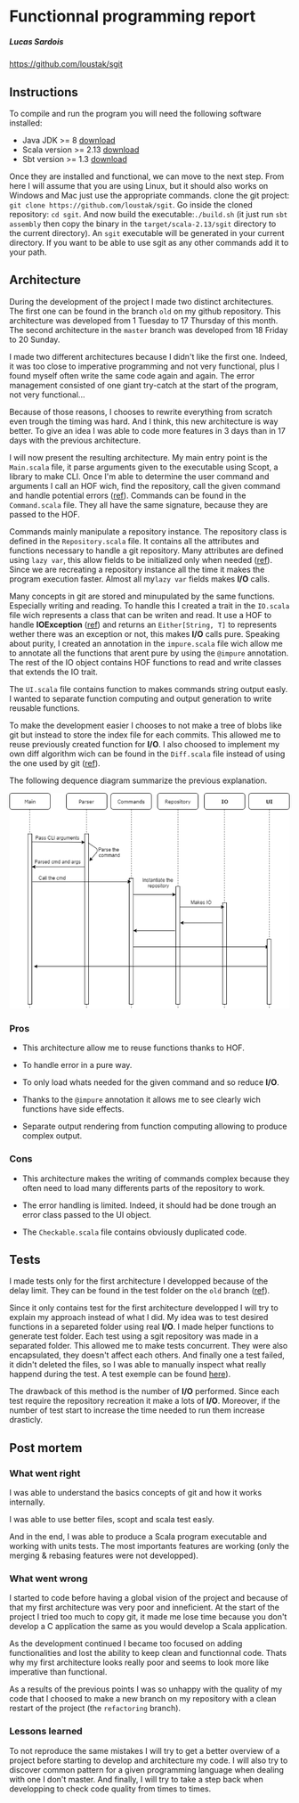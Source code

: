 # Functionnal programming report

##### Lucas Sardois

https://github.com/loustak/sgit

## Instructions

To compile and run the program you will need the following software installed:

* Java JDK >= 8 [download](https://www.oracle.com/technetwork/java/javase/downloads/jre8-downloads-2133155.html)
* Scala version >= 2.13 [download](https://www.scala-lang.org/download/)
* Sbt version >= 1.3 [download](https://www.scala-sbt.org/download.html)

Once they are installed and functional, we can move to the next step.
From here I will assume that you are using Linux, but it should also works on Windows and Mac just use the appropriate commands.
clone the git project: `git clone https://github.com/loustak/sgit`.
Go inside the cloned repository: `cd sgit`.
And now build the executable:`./build.sh` (it just run `sbt assembly` then copy the binary in the `target/scala-2.13/sgit` directory to the current directory). An `sgit` executable will be generated in your current directory. If you want to be able to use sgit as any other commands add it to your path.

## Architecture

During the development of the project I made two distinct architectures. The first one can be found in the branch `old` on my github repository. This architecture was developed from 1 Tuesday to 17 Thursday of this month. The second architecture in the `master` branch was developed from 18 Friday to 20 Sunday.

I made two different architectures because I didn't like the first one. Indeed, it was too close to imperative programming and not very functional, plus I found myself often write the same code again and again. The error management consisted of one giant try-catch at the start of the program, not very functional...

Because of those reasons, I chooses to rewrite everything from scratch even trough the timing was hard. And I think, this new architecture is way better. To give an idea I was able to code more features in 3 days than in 17 days with the previous architecture. 

I will now present the resulting architecture. My main entry point is the `Main.scala` file, it parse arguments given to the executable using Scopt, a library to make CLI. Once I'm able to determine the user command and arguments I call an HOF wich, find the repository, call the given command and handle potential errors ([ref]([https://github.com/loustak/sgit/blob/master/src/main/scala/com/sardois/sgit/Main.scala#L26])). Commands can be found in the `Command.scala` file. They all have the same signature, because they are passed to the HOF. 

Commands mainly manipulate a repository instance. The repository class is defined in the `Repository.scala` file. It contains all the attributes and functions necessary to handle a git repository. Many attributes are defined using `lazy var`, this allow fields to be initialized only when needed ([ref](https://github.com/loustak/sgit/blob/master/src/main/scala/com/sardois/sgit/Repository.scala#L22)). Since we are recreating a repository instance all the time it makes the program execution faster. Almost all my`lazy var` fields makes **I/O** calls.

Many concepts in git are stored and minupulated by the same functions. Especially writing and reading. To handle this I created a trait in the `IO.scala` file wich represents a class that can be writen and read.  It use a HOF to handle **IOException** ([ref](https://github.com/loustak/sgit/blob/master/src/main/scala/com/sardois/sgit/IO.scala#L16)) and returns an `Either[String, T]` to represents wether there was an exception or not, this makes **I/O** calls pure. Speaking about purity, I created an annotation in the `impure.scala` file wich allow me to annotate all the functions that arent pure by using the `@impure` annotation. The rest of the IO object contains HOF functions to read and write classes that extends the IO trait.

The `UI.scala` file contains function to makes commands string output easly. I wanted to separate function computing and output generation to write reusable functions.

To make the development easier I chooses to not make a tree of blobs like git but instead to store the index file for each commits. This allowed me to reuse previously created function for **I/O**. I also choosed to implement my own diff algorithm wich can be found in the `Diff.scala` file instead of using the one used by git ([ref](https://github.com/loustak/sgit/blob/master/src/main/scala/com/sardois/sgit/Diff.scala)).

The following dequence diagram summarize the previous explanation.

![Untitled Diagram.png](https://github.com/loustak/sgit/raw/master/diagram.png)

### Pros

* This architecture allow me to reuse functions thanks to HOF.

* To handle error in a pure way.

* To only load whats needed for the given command and so reduce **I/O**.

* Thanks to the `@impure` annotation it allows me to see clearly wich functions have side effects.

* Separate output rendering from function computing allowing to produce complex output.

### Cons

* This architecture makes the writing of commands complex because they often need to load many differents parts of the repository to work.

* The error handling is limited. Indeed, it should had be done trough an error class passed to the UI object.

* The `Checkable.scala` file contains obviously duplicated code.

## Tests

I made tests only for the first architecture I developped because of the delay limit. They can be found in the test folder on the `old` branch ([ref](https://github.com/loustak/sgit/tree/old/src/test/scala/com/sardois/sgit)).

Since it only contains test for the first architecture developped I will try to explain my approach instead of what I did. My idea was to test desired functions in a separeted folder using real **I/O**. I made helper functions to generate test folder. Each test using a sgit repository was made in a separated folder. This allowed me to make tests concurrent. They were also encapsulated, they doesn't affect each others. And finally one a test failed, it didn't deleted the files, so I was able to manually inspect what really happend during the test. A test exemple can be found [here](https://github.com/loustak/sgit/blob/old/src/test/scala/com/sardois/sgit/CommitSpec.scala#L56)).

The drawback of this method is the number of **I/O** performed. Since each test require the repository recreation it make a lots of **I/O**. Moreover, if the number of test start to increase the time needed to run them increase drasticly.

## Post mortem

### What went right

I was able to understand the basics concepts of git and how it works internally. 

I was able to use better files, scopt and scala test easly.

And in the end, I was able to produce a Scala program executable and working with units tests. The most importants features are working (only the merging & rebasing features were not developped).

### What went wrong

I started to code before having a global vision of the project and because of that my first architecture was very poor and inneficient. At the start of the project I tried too much to copy git, it made me lose time because you don't develop a C application the same as you would develop a Scala application.

As the development continued I became too focused on adding functionalities and lost the ability to keep clean and functionnal code. Thats why my first architecture looks really poor and seems to look more like imperative than functional.

As a results of the previous points I was so unhappy with the quality of my code that I choosed to make a new branch on my repository with a clean restart of the project (the `refactoring` branch).

### Lessons learned

To not reproduce the same mistakes I will try to get a better overview of a project before starting to develop and architecture my code. I will also try to discover common pattern for a given programming language when dealing with one I don't master. And finally, I will try to take a step back when developping to check code quality from times to times.
